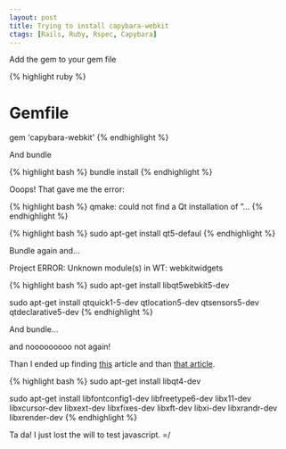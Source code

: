 ```yaml
---
layout: post
title: Trying to install capybara-webkit
ctags: [Rails, Ruby, Rspec, Capybara]
---
```


Add the gem to your gem file

{% highlight ruby %}
# Gemfile
gem 'capybara-webkit'
{% endhighlight %}

And bundle

{% highlight bash %}
bundle install
{% endhighlight %}

Ooops! That gave me the error:

{% highlight bash %}
qmake: could not find a Qt installation of ”...
{% endhighlight %}

{% highlight bash %}
sudo apt-get install qt5-defaul
{% endhighlight %}

Bundle again and…

Project ERROR: Unknown module(s) in WT: webkitwidgets

{% highlight bash %}
sudo apt-get install libqt5webkit5-dev

sudo apt-get install qtquick1-5-dev qtlocation5-dev qtsensors5-dev qtdeclarative5-dev
{% endhighlight %}

And bundle…

and nooooooooo not again!

Than I ended up finding [this](https://github.com/thoughtbot/capybara-webkit/wiki/Installing-Qt-and-compiling-capybara-webkit) article and than [that article](http://qt-project.org/doc/qt-4.8/install-x11.html).

{% highlight bash %}
sudo apt-get install libqt4-dev

sudo apt-get install libfontconfig1-dev libfreetype6-dev libx11-dev libxcursor-dev libxext-dev libxfixes-dev libxft-dev libxi-dev libxrandr-dev libxrender-dev
{% endhighlight %}

Ta da! I just lost the will to test javascript. =/
